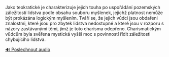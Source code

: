 
Jako teokratické je charakterizuje jejich touha po uspořádání pozemských záležitostí lidstva podle obsahu souboru myšlenek, jejichž platnost nemůže být prokázána logickým myšlením. Tváří se, že jejich vůdci jsou obdařeni znalostmi, které jsou pro zbytek lidstva nedostupné a které jsou v rozporu s názory zastávanými těmi, jimž je toto charisma odepřeno. Charismatickým vůdcům byla svěřena mystická vyšší moc s povinností řídit záležitosti chybujícího lidstva.

[🔊 Poslechnout audio](/data/7-paragraphs/audio/chapter_35/para_006-Jako-teokratick-je-charakterizuje-jejich-touha-po.mp3)
